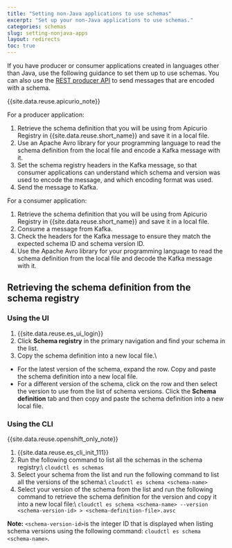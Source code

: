 ```yaml
---
title: "Setting non-Java applications to use schemas"
excerpt: "Set up your non-Java applications to use schemas."
categories: schemas
slug: setting-nonjava-apps
layout: redirects
toc: true
---
```


If you have producer or consumer applications created in languages other than Java, use the following guidance to set them up to use schemas. You can also use the [REST producer API](../using-with-rest-producer) to send messages that are encoded with a schema.

{{site.data.reuse.apicurio_note}}

For a producer application:
1. Retrieve the schema definition that you will be using from Apicurio Registry in {{site.data.reuse.short_name}} and save it in a local file.
2. Use an Apache Avro library for your programming language to read the schema definition from the local file and encode a Kafka message with it.
3. Set the schema registry headers in the Kafka message, so that consumer applications can understand which schema and version was used to encode the message, and which encoding format was used.
4. Send the message to Kafka.

For a consumer application:
1. Retrieve the schema definition that you will be using from Apicurio Registry in {{site.data.reuse.short_name}} and save it in a local file.
2. Consume a message from Kafka.
3. Check the headers for the Kafka message to ensure they match the expected schema ID and schema version ID.
4. Use the Apache Avro library for your programming language to read the schema definition from the local file and decode the Kafka message with it.

## Retrieving the schema definition from the schema registry

### Using the UI

1. {{site.data.reuse.es_ui_login}}
2. Click **Schema registry** in the primary navigation and find your schema in the list.
3. Copy the schema definition into a new local file.\\
  - For the latest version of the schema, expand the row. Copy and paste the schema definition into a new local file.
  - For a different version of the schema, click on the row and then select the version to use from the list of schema versions. Click the **Schema definition** tab and then copy and paste the schema definition into a new local file.

### Using the CLI

{{site.data.reuse.openshift_only_note}}

1. {{site.data.reuse.es_cli_init_111}}
2. Run the following command to list all the schemas in the schema registry:\\
    `cloudctl es schemas`
3. Select your schema from the list and run the following command to list all the versions of the schema:\\
    `cloudctl es schema <schema-name>`
4. Select your version of the schema from the list and run the following command to retrieve the schema definition for the version and copy it into a new local file:\\
    `cloudctl es schema <schema-name> --version <schema-version-id> > <schema-definition-file>.avsc`

**Note:** `<schema-version-id>`is the integer ID that is displayed when listing schema versions using the following command:
`cloudctl es schema <schema-name>`.
